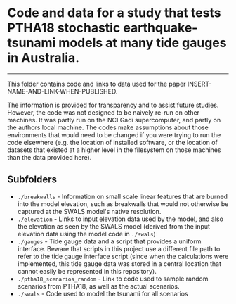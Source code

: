 # Code and data for a study that tests PTHA18 stochastic earthquake-tsunami models at many tide gauges in Australia.
--------------------------------------------------------------------------------------------------------------------

This folder contains code and links to data used for the paper INSERT-NAME-AND-LINK-WHEN-PUBLISHED.

The information is provided for transparency and to assist future studies.
However, the code was not designed to be naively re-run on other machines. It
was partly run on the NCI Gadi supercomputer, and partly on the authors local
machine. The codes make assumptions about those environments that would need
to be changed if you were trying to run the code elsewhere (e.g. the location
of installed software, or the location of datasets that existed at a higher
level in the filesystem on those machines than the data provided here).

## Subfolders
* `./breakwalls` - Information on small scale linear features that are burned into the model elevation, such as breakwalls that would not otherwise be captured at the SWALS model's native resolution.
* `./elevation` - Links to input elevation data used by the model, and also the elevation as seen by the SWALS model (derived from the input elevation data using the model code in `./swals`)
* `./gauges` - Tide gauge data and a script that provides a uniform interface. Beware that scripts in this project use a different file path to refer to the tide gauge interface script (since when the calculations were implemented, this tide gauge data was stored in a central location that cannot easily be represented in this repository). 
* `./ptha18_scenarios_random` - Link to code used to sample random scenarios from PTHA18, as well as the actual scenarios.
* `./swals` - Code used to model the tsunami for all scenarios
